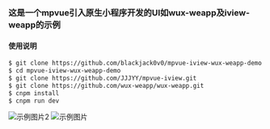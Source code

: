 ### 这是一个mpvue引入原生小程序开发的UI如wux-weapp及iview-weapp的示例


#### 使用说明
``` bash
$ git clone https://github.com/blackjack0v0/mpvue-iview-wux-weapp-demo 
$ cd mpvue-iview-wux-weapp-demo
$ git clone https://github.com/JJJYY/mpvue-iview.git  
$ git clone https://github.com/wux-weapp/wux-weapp.git
$ cnpm install
$ cnpm run dev
```


![示例图片2](http://wx1.sinaimg.cn/mw690/0060lm7Tly1fsye68kj3pg309i0grjwq.gif)
![示例图片](http://wx1.sinaimg.cn/mw690/0060lm7Tly1fsx1fp3clmg309p0gkdr3.gif)
